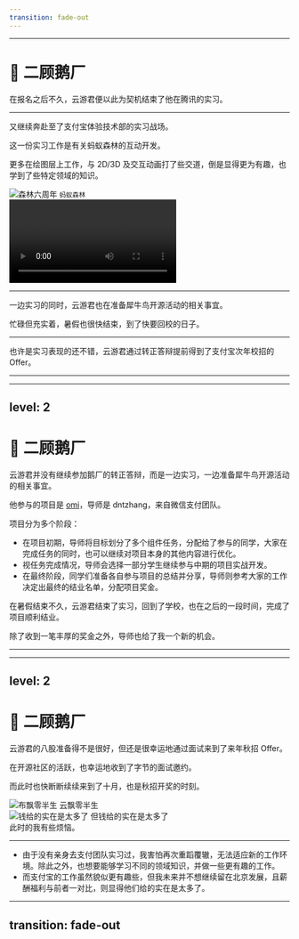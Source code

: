 ```yaml
---
transition: fade-out
---
```


<EVABanner12 title="贰顾鹅厂" author="云游君" label="第二话" date="西历2021年8月30日" />

---

# 🐧 二顾鹅厂

<div class="flex gap-4 items-center">

<div>

在报名之后不久，云游君便以此为契机结束了他在腾讯的实习。

<hr />

又继续奔赴至了支付宝体验技术部的实习战场。

这一份实习工作是有关蚂蚁森林的互动开发。

更多在绘图层上工作，与 2D/3D 及交互动画打了些交道，倒是显得更为有趣，也学到了些特定领域的知识。
</div>

<div class="text-center flex flex-col justify-center w-30 gap-2">
<img src="/images/work/ant-forest-6th-years.gif" alt="森林六周年" class="rounded-lg shadow-lg" />
<small class="text-xs text-center">蚂蚁森林</small>
</div>

<div class="text-center flex flex-col justify-center w-30 gap-2 mt-2">
<video src="/videos/ant-forest-animal-badge-rotation.mp4" autoplay alt="森林徽章互动" class="rounded-lg shadow-lg" />
<small class="text-xs text-center">蚂蚁森林</small>
</div>

<!-- <div class="text-center flex flex-col justify-center w-30 gap-2">
<img src="/images/work/antfarm-homepage.webp" alt="蚂蚁庄园" class="rounded-lg shadow-lg" />
<small class="text-xs text-center">蚂蚁庄园</small>
</div> -->

</div>

<hr />

一边实习的同时，云游君也在准备犀牛鸟开源活动的相关事宜。

忙碌但充实着，暑假也很快结束，到了快要回校的日子。

<hr />

也许是实习表现的还不错，云游君通过转正答辩提前得到了支付宝次年校招的 Offer。

---

<AdvChoosePage
  title="此时鹅厂此前的导师，也询问我是否参加今年的部门转正答辩？"
  :choices="[
    { label: '还是不参加了，不如好好准备犀牛鸟开源活动', do: () => $slidev.nav.next() },
    { label: '也可以试试', do: () => $slidev.nav.goLast() },
  ]"
/>

---
level: 2
---

# 🐧 二顾鹅厂

云游君并没有继续参加鹅厂的转正答辩，而是一边实习，一边准备犀牛鸟开源活动的相关事宜。

他参与的项目是 [omi](https://github.com/tencent/omi)，导师是 dntzhang，来自微信支付团队。

项目分为多个阶段：

- 在项目初期，导师将目标划分了多个组件任务，分配给了参与的同学，大家在完成任务的同时，也可以继续对项目本身的其他内容进行优化。
- 视任务完成情况，导师会选择一部分学生继续参与中期的项目实战开发。
- 在最终阶段，同学们准备各自参与项目的总结并分享，导师则参考大家的工作决定出最终的结业名单，分配项目奖金。

在暑假结束不久，云游君结束了实习，回到了学校，也在之后的一段时间，完成了项目顺利结业。

除了收到一笔丰厚的奖金之外，导师也给了我一个新的机会。

---

<AdvChoosePage
  title="导师询问我是否愿意前去微信支付实习或参与秋招？"
  :choices="[
    { label: '有点远，加上回校还有事，直接面秋招试试？', do: () => $slidev.nav.next() },
    { label: '去深圳实习试试？', do: () => $slidev.nav.goLast() },
  ]"
/>

---
level: 2
---

# 🐧 二顾鹅厂

云游君的八股准备得不是很好，但还是很幸运地通过面试来到了来年秋招 Offer。

在开源社区的活跃，也幸运地收到了字节的面试邀约。

而此时也快断断续续来到了十月，也是秋招开奖的时刻。

<div class="flex gap-4 items-center">

<div class="flex gap-4 items-center w-200">
<div class="flex flex-col gap-2">
<img src="/images/meme/bu-piao-ling-ban-sheng.jpeg" class="w-40 m-auto" alt="布飘零半生" />
<span class="text-xs text-center op-50">云飘零半生</span>
</div>

<div class="flex flex-col gap-2">
<img src="/images/meme/money-is-too-much.jpg" class="w-40 m-auto" alt="钱给的实在是太多了" />
<span class="text-xs text-center op-50">但钱给的实在是太多了</span>
</div>
</div>

<div>
此时的我有些烦恼。

<hr class="my-4" />

- 由于没有亲身去支付团队实习过，我害怕再次重蹈覆辙，无法适应新的工作环境。除此之外，也想要能够学习不同的领域知识，并做一些更有趣的工作。
- 而支付宝的工作虽然貌似更有趣些，但我未来并不想继续留在北京发展，且薪酬福利与前者一对比，则显得他们给的实在是太多了。

</div>

</div>

---
transition: fade-out
---

<AdvChoosePage
  title="毕业后的第一份工作对于未来的发展方向似乎很重要，云游君又该何去何从？"
  :choices="[
    { label: '去支付宝，掌握一门特长领域，缓缓图之', do: () => $slidev.nav.next() },
    { label: '去微信支付，起薪钱多也重要', do: () => $slidev.nav.goLast() },
    { label: '面一下也许给钱更慷慨的字节', do: () => $slidev.nav.goLast() },
  ]"
/>
